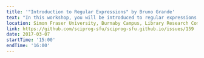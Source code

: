 ```yaml
---
title: '"Introduction to Regular Expressions" by Bruno Grande'
text: "In this workshop, you will be introduced to regular expressions. We often manipulate text and a bit of pattern matching can go a long way. Once equipped with the flexibility and power of regular expressions, you'll wonder how you ever got around without them."
location: Simon Fraser University, Burnaby Campus, Library Research Commons
link: https://github.com/sciprog-sfu/sciprog-sfu.github.io/issues/159
date: 2017-03-07
startTime: '15:00'
endTime: '16:00'
---
```

